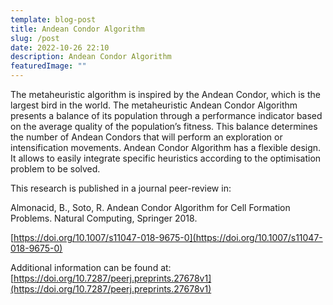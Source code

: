 ```yaml
---
template: blog-post
title: Andean Condor Algorithm
slug: /post
date: 2022-10-26 22:10
description: Andean Condor Algorithm
featuredImage: ""
---
```

The metaheuristic algorithm is inspired by the Andean Condor, which is the largest bird in the world. The metaheuristic Andean Condor Algorithm presents a balance of its population through a performance indicator based on the average quality of the population’s fitness. This balance determines the number of Andean Condors that will perform an exploration or intensification movements. Andean Condor Algorithm has a flexible design. It allows to easily integrate specific heuristics according to the optimisation problem to be solved.

This research is published in a journal peer-review in:

Almonacid, B., Soto, R. Andean Condor Algorithm for Cell Formation Problems. Natural Computing, Springer 2018.

<script type='text/javascript' src='https://d1bxh8uas1mnw7.cloudfront.net/assets/embed.js'></script>

[https://doi.org/10.1007/s11047-018-9675-0](https://doi.org/10.1007/s11047-018-9675-0)
<div data-badge-type="2" data-doi="https://doi.org/10.1007/s11047-018-9675-0" class="altmetric-embed"></div>

Additional information can be found at:
[https://doi.org/10.7287/peerj.preprints.27678v1](https://doi.org/10.7287/peerj.preprints.27678v1) 
<div data-badge-type="2" data-doi="https://doi.org/10.7287/peerj.preprints.27678v1" class="altmetric-embed"></div>
